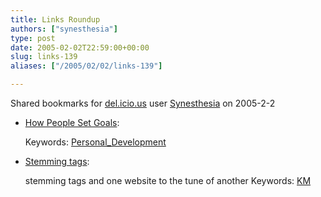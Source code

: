 ```yaml
---
title: Links Roundup
authors: ["synesthesia"]
type: post
date: 2005-02-02T22:59:00+00:00
slug: links-139 
aliases: ["/2005/02/02/links-139"]

---
```

Shared bookmarks for [del.icio.us][1] user  [Synesthesia][2] on 2005-2-2

  * [How People Set Goals][3]:
   
    Keywords: [Personal_Development][4]
  * [Stemming tags][5]:
  
    stemming tags and one website to the tune of another Keywords: [KM][6]

 [1]: https://del.icio.us/
 [2]: https://del.icio.us/synesthesia
 [3]: https://lifestylism.blogspot.com/2005/01/masters-thesis.html "https://lifestylism.blogspot.com/2005/01/masters-thesis.html"
 [4]: https://del.icio.us/synesthesia/Personal_Development
 [5]: https://www.hackdiary.com/archives/000067.html "https://www.hackdiary.com/archives/000067.html"
 [6]: https://del.icio.us/synesthesia/KM